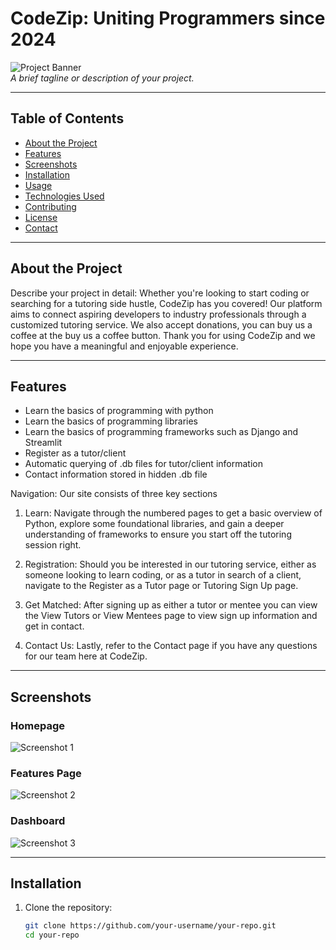 <!-- Note: In order to view the .db files please install an extension. Thank you. -->
# CodeZip: Uniting Programmers since 2024

![Project Banner](https://images-wixmp-ed30a86b8c4ca887773594c2.wixmp.com/f/9f011253-b648-4791-aaa7-4b6363cf85df/dg9gev0-4fe90016-2c65-4d85-b567-243997ac9fa2.jpg/v1/fill/w_1280,h_931,q_75,strp/pixelart___cyberpunk_4_by_codecraftsman_dg9gev0-fullview.jpg?token=eyJ0eXAiOiJKV1QiLCJhbGciOiJIUzI1NiJ9.eyJzdWIiOiJ1cm46YXBwOjdlMGQxODg5ODIyNjQzNzNhNWYwZDQxNWVhMGQyNmUwIiwiaXNzIjoidXJuOmFwcDo3ZTBkMTg4OTgyMjY0MzczYTVmMGQ0MTVlYTBkMjZlMCIsIm9iaiI6W1t7ImhlaWdodCI6Ijw9OTMxIiwicGF0aCI6IlwvZlwvOWYwMTEyNTMtYjY0OC00NzkxLWFhYTctNGI2MzYzY2Y4NWRmXC9kZzlnZXYwLTRmZTkwMDE2LTJjNjUtNGQ4NS1iNTY3LTI0Mzk5N2FjOWZhMi5qcGciLCJ3aWR0aCI6Ijw9MTI4MCJ9XV0sImF1ZCI6WyJ1cm46c2VydmljZTppbWFnZS5vcGVyYXRpb25zIl19.AsECBElfohlXVfgadUlmViuBKo75p04NuDCI6hT-41Q)  
*A brief tagline or description of your project.*

---

## Table of Contents

- [About the Project](#about-the-project)
- [Features](#features)
- [Screenshots](#screenshots)
- [Installation](#installation)
- [Usage](#usage)
- [Technologies Used](#technologies-used)
- [Contributing](#contributing)
- [License](#license)
- [Contact](#contact)

---

## About the Project

Describe your project in detail:
Whether you're looking to start coding or searching for a tutoring side hustle, CodeZip has you covered! Our platform aims to connect aspiring developers to industry professionals through a customized tutoring service. We also accept donations, you can buy us a coffee at the buy us a coffee button. Thank you for using CodeZip and we hope you have a meaningful and enjoyable experience.

---

## Features

- Learn the basics of programming with python
- Learn the basics of programming libraries
- Learn the basics of programming frameworks such as Django and Streamlit
- Register as a tutor/client
- Automatic querying of .db files for tutor/client information
- Contact information stored in hidden .db file

Navigation:
Our site consists of three key sections

1. Learn: Navigate through the numbered pages to get a basic overview of Python, explore some foundational libraries, and gain a deeper understanding of frameworks to ensure you start off the tutoring session right.

2. Registration: Should you be interested in our tutoring service, either as someone looking to learn coding, or as a tutor in search of a client, navigate to the Register as a Tutor page or Tutoring Sign Up page.

3. Get Matched: After signing up as either a tutor or mentee you can view the View Tutors or View Mentees page to view sign up information and get in contact.

4. Contact Us: Lastly, refer to the Contact page if you have any questions for our team here at CodeZip.

---

## Screenshots

### Homepage
![Screenshot 1](https://via.placeholder.com/800x400?text=Screenshot+1)

### Features Page
![Screenshot 2](https://via.placeholder.com/800x400?text=Screenshot+2)

### Dashboard
![Screenshot 3](https://via.placeholder.com/800x400?text=Screenshot+3)

---

## Installation

1. Clone the repository:
   ```bash
   git clone https://github.com/your-username/your-repo.git
   cd your-repo
